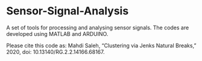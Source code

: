 # Sensor-Signal-Analysis

A set of tools for processing and analysing sensor signals. 
The codes are developed using MATLAB and ARDUINO.

Please cite this code as: Mahdi Saleh, “Clustering via Jenks Natural Breaks,” 2020, doi: 10.13140/RG.2.2.14166.68167.
